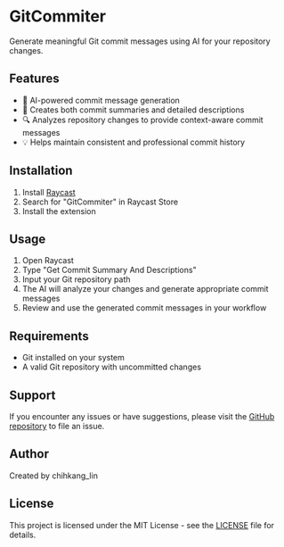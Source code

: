 # GitCommiter

Generate meaningful Git commit messages using AI for your repository changes.

## Features

- 🤖 AI-powered commit message generation
- 📝 Creates both commit summaries and detailed descriptions
- 🔍 Analyzes repository changes to provide context-aware commit messages
- 💡 Helps maintain consistent and professional commit history

## Installation

1. Install [Raycast](https://raycast.com/)
2. Search for "GitCommiter" in Raycast Store
3. Install the extension

## Usage

1. Open Raycast
2. Type "Get Commit Summary And Descriptions"
3. Input your Git repository path
4. The AI will analyze your changes and generate appropriate commit messages
5. Review and use the generated commit messages in your workflow

## Requirements

- Git installed on your system
- A valid Git repository with uncommitted changes

## Support

If you encounter any issues or have suggestions, please visit the [GitHub repository](YOUR_GITHUB_REPO_URL) to file an issue.

## Author

Created by chihkang_lin

## License

This project is licensed under the MIT License - see the [LICENSE](LICENSE) file for details.
